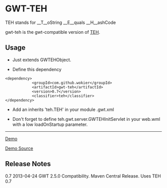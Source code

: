 GWT-TEH
=======

TEH stands for __T__oString __E__quals __H__ashCode

gwt-teh is the gwt-compatible version of [TEH](https://github.com/wokier/TEH).

## Usage

 - Just extends GWTEHObject.

 - Define this dependency

```
<dependency>
			<groupId>com.github.wokier</groupId>
			<artifactId>gwt-teh</artifactId>
			<version>0.7</version>
			<classifier>teh</classifier>
</dependency>
```

 - Add an inherits 'teh.TEH' in your module .gwt.xml

 - Don't forget to define teh.gwt.server.GWTEHInitServlet in your web.wml with a low loadOnStartup parameter.

- - -
[Demo](http://gwt-teh-demo.appspot.com/)

[Demo Source](https://github.com/wokier/GWT-TEH-DEMO)

## Release Notes
0.7 2013-04-24 GWT 2.5.0 Compatibility. Maven Central Release. Uses TEH 0.7
